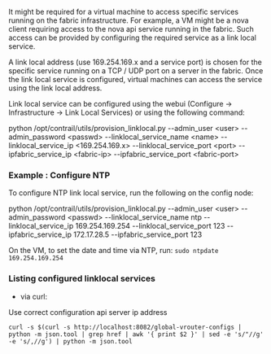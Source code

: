 It might be required for a virtual machine to access specific services running on the fabric infrastructure. For example, a VM might be a nova client requiring access to the nova api service running in the fabric. Such access can be provided by configuring the required service as a link local service.

A link local address (use 169.254.169.x and a service port) is chosen for the specific service running on a TCP / UDP port on a server in the fabric. Once the link local service is configured, virtual machines can access the service using the link local address.

Link local service can be configured using the webui (Configure -> Infrastructure -> Link Local Services) or using the following command:

python /opt/contrail/utils/provision_linklocal.py --admin_user \<user\> --admin_password \<passwd\> 
--linklocal_service_name \<name\> --linklocal_service_ip \<169.254.169.x\> --linklocal_service_port \<port\> 
--ipfabric_service_ip \<fabric-ip\> --ipfabric_service_port \<fabric-port\>

### Example : Configure NTP

To configure NTP link local service, run the following on the config node:

python /opt/contrail/utils/provision_linklocal.py --admin_user \<user\> --admin_password \<passwd\> --linklocal_service_name ntp --linklocal_service_ip 169.254.169.254 --linklocal_service_port 123 --ipfabric_service_ip 172.17.28.5 --ipfabric_service_port 123

On the VM, to set the date and time via NTP, run:
`sudo ntpdate 169.254.169.254`

### Listing configured linklocal services

* via curl:

Use correct configuration api server ip address

    curl -s $(curl -s http://localhost:8082/global-vrouter-configs | python -m json.tool | grep href | awk '{ print $2 }' | sed -e 's/"//g' -e 's/,//g') | python -m json.tool